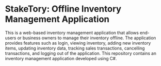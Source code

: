 # StakeTory: Offline Inventory Management Application
This is a web-based inventory management application that allows end-users or business owners to manage their inventory offline. The application provides features such as login, viewing inventory, adding new inventory items, updating inventory data, tracking sales transactions, cancelling transactions, and logging out of the application. This repository contains an inventory management application developed using C#. 
